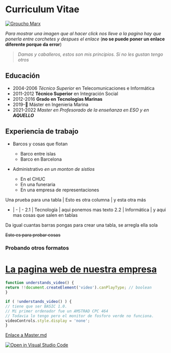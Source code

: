 # Curriculum Vitae

[![Groucho Marx](https://www.elcorreo.com/xlsemanal/wp-content/uploads/sites/5/2021/09/groucho-marx-vida-familia-actor.jpg)](https://www.elcorreo.com/xlsemanal/wp-content/uploads/sites/5/2021/09/groucho-marx-vida-familia-actor.jpg)

*Para mostrar una imagen que al hacer click nos lleve a la pagina hay que ponerla entre corchetes y despues el enlace* (**no se puede poner un enlace diferente porque da error**)

> *Damas y caballeros, estos son mis principios. Si no les gustan tengo otros*
## Educación
* 2004-2006 *Técnico Superior* en Telecomunicaciones e Informática
* 2011-2012 **Técnico Superior** en Integración Social
* 2012-2016 **Grado en Tecnologías Marinas**
* 2019-👾 Máster en Ingenieria Marina
* 2021-2022 *Master en Profesorado de la enseñanza en ESO y en **AQUELLO***
## Experiencia de trabajo

* Barcos y cosas que flotan
    * Barco entre islas
    * Barco en Barcelona



* Administrativo *en un monton de sistios*
    * En el CHUC
    * En una funeraria
    * En una empresa de representaciones


Una prueba para una tabla | Esto es otra columna | y esta otra más
- | - | -
2.1 | Tecnología | aqui ponemos mas texto
2.2 | Informática | y aqui mas cosas que salen en tablas

Da igual cuantas barras pongas para crear una tabla, se arregla ella sola

~~Esto es para probar cosas~~

### Probando otros formatos

# [La pagina web de nuestra empresa](https://www.mongaro.com)


```javascript
function understands_video() {
return !!document.createElement('video').canPlayType; // boolean
}

if ( !understands_video() ) {
// tiene que ser BASIC 1.0.
// Mi primer ordenador fue un AMSTRAD CPC 464
// Todavia lo tengo pero el monitor de fosforo verde no funciona.
videoControls.style.display = 'none';
}
```
[Enlace a Master.md](https://github.com/ULL-MFP-AET-2122/aprender-markdown-manuel_curbelo_alu0100045130/blob/main/master.md)



[![Open in Visual Studio Code](https://classroom.github.com/assets/open-in-vscode-f059dc9a6f8d3a56e377f745f24479a46679e63a5d9fe6f495e02850cd0d8118.svg)](https://classroom.github.com/online_ide?assignment_repo_id=6129474&assignment_repo_type=AssignmentRepo)
